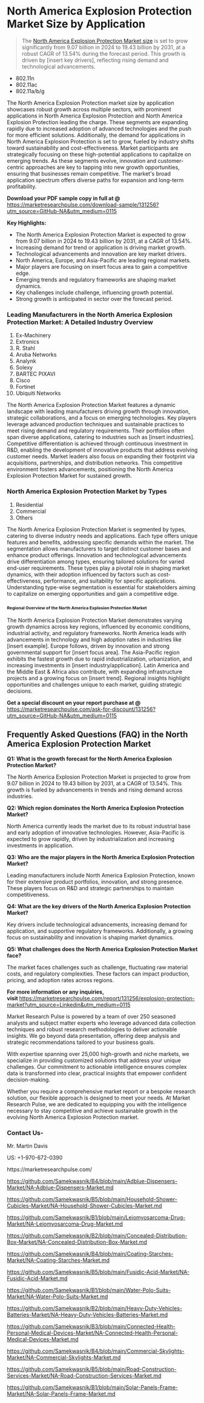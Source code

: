 <h1>North America Explosion Protection Market&nbsp;Size by Application</h1><blockquote><p>The <a href="https://marketresearchpulse.com/download-sample/131256?utm_source=GitHub-NA&amp;utm_medium=0115">North America Explosion Protection Market size</a> is set to grow significantly from 9.07 billion in 2024 to 19.43 billion by 2031, at a robust CAGR of 13.54% during the forecast period. This growth is driven by [insert key drivers], reflecting rising demand and technological advancements.</p></blockquote><ul><li>802.11n<li> 802.11ac<li> 802.11a/b/g</li></ul><p>The North America Explosion Protection market size by application showcases robust growth across multiple sectors, with prominent applications in North America Explosion Protection and North America Explosion Protection leading the charge. These segments are expanding rapidly due to increased adoption of advanced technologies and the push for more efficient solutions. Additionally, the demand for applications in North America Explosion Protection is set to grow, fueled by industry shifts toward sustainability and cost-effectiveness. Market participants are strategically focusing on these high-potential applications to capitalize on emerging trends. As these segments evolve, innovation and customer-centric approaches are key to tapping into new growth opportunities, ensuring that businesses remain competitive. The market's broad application spectrum offers diverse paths for expansion and long-term profitability.</p><p><strong>Download your PDF sample copy in full at @ </strong><a href="https://marketresearchpulse.com/download-sample/131256?utm_source=GitHub-NA&amp;utm_medium=0115">https://marketresearchpulse.com/download-sample/131256?utm_source=GitHub-NA&amp;utm_medium=0115</a></p><p><strong>Key Highlights: </strong></p><ul><li>The North America Explosion Protection Market is expected to grow from 9.07 billion in 2024 to 19.43 billion by 2031, at a CAGR of 13.54%.</li><li>Increasing demand for trend or application is driving market growth.</li><li>Technological advancements and innovation are key market drivers.</li><li>North America, Europe, and Asia-Pacific are leading regional markets.</li><li>Major players are focusing on insert focus area to gain a competitive edge.</li><li>Emerging trends and regulatory frameworks are shaping market dynamics.</li><li>Key challenges include challenge, influencing growth potential.</li><li>Strong growth is anticipated in sector over the forecast period.</li></ul><h3>Leading Manufacturers in the North America Explosion Protection Market: A Detailed Industry Overview</h3><ol><li>Ex-Machinery</li><li>Extronics</li><li>R. Stahl</li><li>Aruba Networks</li><li>Analynk</li><li>Solexy</li><li>BARTEC PIXAVI</li><li>Cisco</li><li>Fortinet</li><li>Ubiquiti Networks</li></ol><div class="flex max-w-full flex-col flex-grow"><div class="min-h-8 text-message flex w-full flex-col items-end gap-2 whitespace-normal break-words [.text-message+&amp;]:mt-5" dir="auto" data-message-author-role="assistant" data-message-id="fd8432e4-4910-450d-b182-61b7bfb0a01f" data-message-model-slug="gpt-4o"><div class="flex w-full flex-col gap-1 empty:hidden first:pt-[3px]"><div class="markdown prose w-full break-words dark:prose-invert light"><p>The North America Explosion Protection Market features a dynamic landscape with leading manufacturers driving growth through innovation, strategic collaborations, and a focus on emerging technologies. Key players leverage advanced production techniques and sustainable practices to meet rising demand and regulatory requirements. Their portfolios often span diverse applications, catering to industries such as [insert industries]. Competitive differentiation is achieved through continuous investment in R&amp;D, enabling the development of innovative products that address evolving customer needs. Market leaders also focus on expanding their footprint via acquisitions, partnerships, and distribution networks. This competitive environment fosters advancements, positioning the North America Explosion Protection Market for sustained growth.</p></div></div></div></div><h3>North America Explosion Protection Market by Types</h3><ol><li>Residential<li> Commercial<li> Others</li></ol><div class="flex max-w-full flex-col flex-grow"><div class="min-h-8 text-message flex w-full flex-col items-end gap-2 whitespace-normal break-words [.text-message+&amp;]:mt-5" dir="auto" data-message-author-role="assistant" data-message-id="084470be-0bb7-4664-bddf-5156b4f41249" data-message-model-slug="gpt-4o-mini"><div class="flex w-full flex-col gap-1 empty:hidden first:pt-[3px]"><div class="markdown prose w-full break-words dark:prose-invert light"><p>The North America Explosion Protection Market is segmented by types, catering to diverse industry needs and applications. Each type offers unique features and benefits, addressing specific demands within the market. The segmentation allows manufacturers to target distinct customer bases and enhance product offerings. Innovation and technological advancements drive differentiation among types, ensuring tailored solutions for varied end-user requirements. These types play a pivotal role in shaping market dynamics, with their adoption influenced by factors such as cost-effectiveness, performance, and suitability for specific applications. Understanding type-wise segmentation is essential for stakeholders aiming to capitalize on emerging opportunities and gain a competitive edge.</p></div></div></div></div><h3><span style="font-size: 11px;">Regional Overview of the North America Explosion Protection Market</span></h3><div class="flex max-w-full flex-col flex-grow"><div class="min-h-8 text-message flex w-full flex-col items-end gap-2 whitespace-normal break-words [.text-message+&amp;]:mt-5" dir="auto" data-message-author-role="assistant" data-message-id="e9038762-ce64-4e30-91c9-9bd413514231" data-message-model-slug="gpt-4o-mini"><div class="flex w-full flex-col gap-1 empty:hidden first:pt-[3px]"><div class="markdown prose w-full break-words dark:prose-invert light"><p>The North America Explosion Protection Market demonstrates varying growth dynamics across key regions, influenced by economic conditions, industrial activity, and regulatory frameworks. North America leads with advancements in technology and high adoption rates in industries like [insert example]. Europe follows, driven by innovation and strong governmental support for [insert focus area]. The Asia-Pacific region exhibits the fastest growth due to rapid industrialization, urbanization, and increasing investments in [insert industry/application]. Latin America and the Middle East &amp; Africa also contribute, with expanding infrastructure projects and a growing focus on [insert trend]. Regional insights highlight opportunities and challenges unique to each market, guiding strategic decisions.</p></div></div></div></div><p><strong>Get a special discount on your report purchase at @ </strong><a href="https://marketresearchpulse.com/ask-for-discount/131256?utm_source=GitHub-NA&amp;utm_medium=0115">https://marketresearchpulse.com/ask-for-discount/131256?utm_source=GitHub-NA&amp;utm_medium=0115</a></p><h2>Frequently Asked Questions (FAQ) in the North America Explosion Protection Market</h2><p><strong>Q1: What is the growth forecast for the North America Explosion Protection Market?</strong></p><p>The North America Explosion Protection Market is projected to grow from 9.07 billion in 2024 to 19.43 billion by 2031, at a CAGR of 13.54%. This growth is fueled by advancements in trends and rising demand across industries.</p><p><strong>Q2: Which region dominates the North America Explosion Protection Market?</strong></p><p>North America currently leads the market due to its robust industrial base and early adoption of innovative technologies. However, Asia-Pacific is expected to grow rapidly, driven by industrialization and increasing investments in application.</p><p><strong>Q3: Who are the major players in the North America Explosion Protection Market?</strong></p><p>Leading manufacturers include North America Explosion Protection, known for their extensive product portfolios, innovation, and strong presence. These players focus on R&amp;D and strategic partnerships to maintain competitiveness.</p><p><strong>Q4: What are the key drivers of the North America Explosion Protection Market?</strong></p><p>Key drivers include technological advancements, increasing demand for application, and supportive regulatory frameworks. Additionally, a growing focus on sustainability and innovation is shaping market dynamics.</p><p><strong>Q5: What challenges does the North America Explosion Protection Market face?</strong></p><p>The market faces challenges such as challenge, fluctuating raw material costs, and regulatory complexities. These factors can impact production, pricing, and adoption rates across regions.</p><p><strong>For more information or any inquiries, visit&nbsp;</strong><a href="https://marketresearchpulse.com/report/131256/explosion-protection-market?utm_source=Linkedin&utm_medium=0115">https://marketresearchpulse.com/report/131256/explosion-protection-market?utm_source=Linkedin&utm_medium=0115</a></p><p>Market Research Pulse is powered by a team of over 250 seasoned analysts and subject matter experts who leverage advanced data collection techniques and robust research methodologies to deliver actionable insights. We go beyond data presentation, offering deep analysis and strategic recommendations tailored to your business goals.</p><p>With expertise spanning over 25,000 high-growth and niche markets, we specialize in providing customized solutions that address your unique challenges. Our commitment to actionable intelligence ensures complex data is transformed into clear, practical insights that empower confident decision-making.</p><p>Whether you require a comprehensive market report or a bespoke research solution, our flexible approach is designed to meet your needs. At Market Research Pulse, we are dedicated to equipping you with the intelligence necessary to stay competitive and achieve sustainable growth in the evolving North America Explosion Protection market.</p><h3><strong>Contact Us-</strong></h3><p>Mr. Martin Davis</p><p>US: +1-970-672-0390</p><p>https://marketresearchpulse.com/</p><p><a href="https://github.com/Samekwasnik/B4/blob/main/Adblue-Dispensers-Market/NA-Adblue-Dispensers-Market.md">https://github.com/Samekwasnik/B4/blob/main/Adblue-Dispensers-Market/NA-Adblue-Dispensers-Market.md</a></p><p><a href="https://github.com/Samekwasnik/B5/blob/main/Household-Shower-Cubicles-Market/NA-Household-Shower-Cubicles-Market.md">https://github.com/Samekwasnik/B5/blob/main/Household-Shower-Cubicles-Market/NA-Household-Shower-Cubicles-Market.md</a></p><p><a href="https://github.com/Samekwasnik/B1/blob/main/Leiomyosarcoma-Drug-Market/NA-Leiomyosarcoma-Drug-Market.md">https://github.com/Samekwasnik/B1/blob/main/Leiomyosarcoma-Drug-Market/NA-Leiomyosarcoma-Drug-Market.md</a></p><p><a href="https://github.com/Samekwasnik/B2/blob/main/Concealed-Distribution-Box-Market/NA-Concealed-Distribution-Box-Market.md">https://github.com/Samekwasnik/B2/blob/main/Concealed-Distribution-Box-Market/NA-Concealed-Distribution-Box-Market.md</a></p><p><a href="https://github.com/Samekwasnik/B4/blob/main/Coating-Starches-Market/NA-Coating-Starches-Market.md">https://github.com/Samekwasnik/B4/blob/main/Coating-Starches-Market/NA-Coating-Starches-Market.md</a></p><p><a href="https://github.com/Samekwasnik/B5/blob/main/Fusidic-Acid-Market/NA-Fusidic-Acid-Market.md">https://github.com/Samekwasnik/B5/blob/main/Fusidic-Acid-Market/NA-Fusidic-Acid-Market.md</a></p><p><a href="https://github.com/Samekwasnik/B1/blob/main/Water-Polo-Suits-Market/NA-Water-Polo-Suits-Market.md">https://github.com/Samekwasnik/B1/blob/main/Water-Polo-Suits-Market/NA-Water-Polo-Suits-Market.md</a></p><p><a href="https://github.com/Samekwasnik/B2/blob/main/Heavy-Duty-Vehicles-Batteries-Market/NA-Heavy-Duty-Vehicles-Batteries-Market.md">https://github.com/Samekwasnik/B2/blob/main/Heavy-Duty-Vehicles-Batteries-Market/NA-Heavy-Duty-Vehicles-Batteries-Market.md</a></p><p><a href="https://github.com/Samekwasnik/B3/blob/main/Connected-Health-Personal-Medical-Devices-Market/NA-Connected-Health-Personal-Medical-Devices-Market.md">https://github.com/Samekwasnik/B3/blob/main/Connected-Health-Personal-Medical-Devices-Market/NA-Connected-Health-Personal-Medical-Devices-Market.md</a></p><p><a href="https://github.com/Samekwasnik/B4/blob/main/Commercial-Skylights-Market/NA-Commercial-Skylights-Market.md">https://github.com/Samekwasnik/B4/blob/main/Commercial-Skylights-Market/NA-Commercial-Skylights-Market.md</a></p><p><a href="https://github.com/Samekwasnik/B5/blob/main/Road-Construction-Services-Market/NA-Road-Construction-Services-Market.md">https://github.com/Samekwasnik/B5/blob/main/Road-Construction-Services-Market/NA-Road-Construction-Services-Market.md</a></p><p><a href="https://github.com/Samekwasnik/B1/blob/main/Solar-Panels-Frame-Market/NA-Solar-Panels-Frame-Market.md">https://github.com/Samekwasnik/B1/blob/main/Solar-Panels-Frame-Market/NA-Solar-Panels-Frame-Market.md</a></p>
